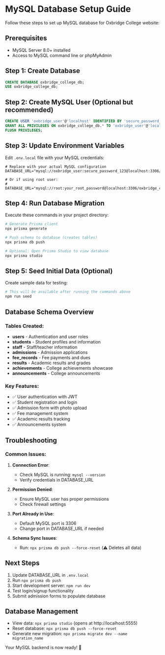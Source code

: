 # MySQL Database Setup Guide

Follow these steps to set up MySQL database for Oxbridge College website:

## Prerequisites
- MySQL Server 8.0+ installed
- Access to MySQL command line or phpMyAdmin

## Step 1: Create Database
```sql
CREATE DATABASE oxbridge_college_db;
USE oxbridge_college_db;
```

## Step 2: Create MySQL User (Optional but recommended)
```sql
CREATE USER 'oxbridge_user'@'localhost' IDENTIFIED BY 'secure_password_123';
GRANT ALL PRIVILEGES ON oxbridge_college_db.* TO 'oxbridge_user'@'localhost';
FLUSH PRIVILEGES;
```

## Step 3: Update Environment Variables
Edit `.env.local` file with your MySQL credentials:

```env
# Replace with your actual MySQL configuration
DATABASE_URL="mysql://oxbridge_user:secure_password_123@localhost:3306/oxbridge_college_db"

# Or if using root user:
# DATABASE_URL="mysql://root:your_root_password@localhost:3306/oxbridge_college_db"
```

## Step 4: Run Database Migration
Execute these commands in your project directory:

```bash
# Generate Prisma client
npx prisma generate

# Push schema to database (creates tables)
npx prisma db push

# Optional: Open Prisma Studio to view database
npx prisma studio
```

## Step 5: Seed Initial Data (Optional)
Create sample data for testing:

```bash
# This will be available after running the commands above
npm run seed
```

## Database Schema Overview

### Tables Created:
- **users** - Authentication and user roles
- **students** - Student profiles and information
- **staff** - Staff/teacher information
- **admissions** - Admission applications
- **fee_records** - Fee payments and dues
- **results** - Academic results and grades
- **achievements** - College achievements showcase
- **announcements** - College announcements

### Key Features:
- ✅ User authentication with JWT
- ✅ Student registration and login
- ✅ Admission form with photo upload
- ✅ Fee management system
- ✅ Academic results tracking
- ✅ Announcements system

## Troubleshooting

### Common Issues:

1. **Connection Error**: 
   - Check MySQL is running: `mysql --version`
   - Verify credentials in DATABASE_URL

2. **Permission Denied**:
   - Ensure MySQL user has proper permissions
   - Check firewall settings

3. **Port Already in Use**:
   - Default MySQL port is 3306
   - Change port in DATABASE_URL if needed

4. **Schema Sync Issues**:
   - Run: `npx prisma db push --force-reset` (⚠️ Deletes all data)

## Next Steps
1. Update DATABASE_URL in `.env.local`
2. Run `npx prisma db push`
3. Start development server: `npm run dev`
4. Test login/signup functionality
5. Submit admission forms to populate database

## Database Management
- View data: `npx prisma studio` (opens at http://localhost:5555)
- Reset database: `npx prisma db push --force-reset`
- Generate new migration: `npx prisma migrate dev --name migration_name`

Your MySQL backend is now ready! 🚀
